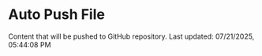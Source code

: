 # Auto Push File

Content that will be pushed to GitHub repository.
Last updated: 07/21/2025, 05:44:08 PM